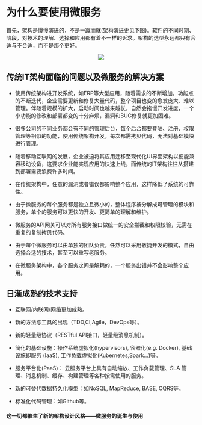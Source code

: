 # 为什么要使用微服务

首先，架构是慢慢演进的，不是一蹴而就(架构演进史见下图)。软件的不同时期、阶段，对技术的理解、选择和应用都有着不一样的诉求。架构的选型永远都只有合适与不合适，而不是那个更好。

<center><img src="http://otdc3q7z7.bkt.clouddn.com/%E6%9E%B6%E6%9E%84%E6%BC%94%E8%BF%9B%E8%B6%8B%E5%8A%BF%E5%9B%BE.jpg"></center>

## 传统IT架构面临的问题以及微服务的解决方案

* 使用传统架构进开发系统，如ERP等大型应用，随着需求的不断增加，功能点的不断迭代，企业需要更新和修复大量代码，整个项目也变的愈发庞大、难以管理。伴随着规模的扩大，启动时间也越来越长，自然会拖慢开发进度，一个小功能的修改和部署都变的十分麻烦，漏洞和BUG修复就更加困难。

* 很多公司的不同业务都会有不同的管理后台，每个后台都要登陆、注册、权限管理等相似的功能，使用传统架构开发，每次都需拷贝代码，无法对基础模块进行管理。

* 随着移动互联网的发展，企业被迫将其应用迁移至现代化UI界面架构以便能兼容移动设备，这要求企业能实现应用的快速上线，而传统的IT架构往往从搭建到部署需要浪费许多时间。

* 在传统架构中，任意的漏洞或者错误都影响整个应用，这样降低了系统的可靠性。

* 由于微服务的每个服务都是独立且微小的，整体程序被分解成可管理的模块和服务，单个的服务可以更快的开发、更简单的理解和维护。

* 微服务的API网关可以对所有服务接口做统一的安全拦截和权限校验，无需在重复的复制拷贝代码。

* 由于每个微服务可以由单独的团队负责，任然可以采用敏捷开发的模式，自由选择合适的技术，甚至可以重写老服务。

* 在微服务架构中，各个服务之间是解耦的，一个服务出错并不会影响整个应用。

## 日渐成熟的技术支持

* 互联网/内联网/网络更加成熟。

* 新的方法与工具的出现（TDD,CI,Agile，DevOps等）。

* 新的轻量级协议（RESTful API接口，轻量级消息机制）。

* 简化的基础设施：操作系统虚拟化(hypervisors), 容器化(e.g. Docker), 基础设施即服务 (IaaS), 工作负载虚拟化(Kubernetes,Spark…)等。


* 服务平台化(PaaS)： 云服务平台上具有自动缩放、工作负载管理、SLA 管理、消息机制、缓存、构建管理等各种按需使用的服务。


* 新的可替代数据持久化模型：如NoSQL, MapReduce, BASE, CQRS等。


* 标准化代码管理：如Github等。

#### 这一切都催生了新的架构设计风格——微服务的诞生与使用



